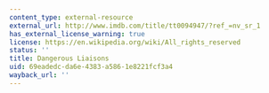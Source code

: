 ```yaml
---
content_type: external-resource
external_url: http://www.imdb.com/title/tt0094947/?ref_=nv_sr_1
has_external_license_warning: true
license: https://en.wikipedia.org/wiki/All_rights_reserved
status: ''
title: Dangerous Liaisons
uid: 69eadedc-da6e-4383-a586-1e8221fcf3a4
wayback_url: ''
---
```

